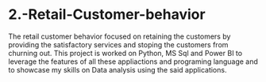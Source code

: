 # 2.-Retail-Customer-behavior
The retail customer behavior focused on retaining the customers by providing the satisfactory services and stoping the customers from churning out.
This project is worked on Python, MS Sql and Power BI to leverage the features of all these appliactions and programing language and to showcase my skills on Data analysis using the said applications.
  
